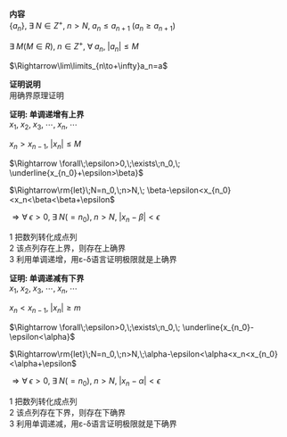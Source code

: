 **内容**  
$\{a_n\},\;\exists\;N\in Z^+,\;n>N,\;a_n\leq a_{n+1}\;(a_n\geq a_{n+1})$  
  
$\exists\;M(M\in R),\;n\in Z^+,\;\forall\;a_n,\;  
|a_n|\leq M$  
  
$\Rightarrow\lim\limits_{n\to+\infty}a_n=a$  
  
**证明说明**  
用确界原理证明  
  
**证明: 单调递增有上界**  
$x_1,\;x_2,\;x_3,\;\cdots,\;x_n,\;\cdots$  
  
$x_n>x_{n-1},\;|x_n|\leq M$  
  
$\Rightarrow \forall\;\epsilon>0,\;\exists\;n_0,\;  
\underline{x_{n_0}+\epsilon>\beta}$  
  
$\Rightarrow\rm{let}\;N=n_0,\;n>N,\;  
\beta-\epsilon<x_{n_0}<x_n<\beta<\beta+\epsilon$  
  
$\Rightarrow  
\forall\;\epsilon>0,\;\exists\;N(=n_0),\;n>N,\;  
|x_n-\beta|<\epsilon$  
  
1 把数列转化成点列  
2 该点列存在上界，则存在上确界  
3 利用单调递增，用ε-δ语言证明极限就是上确界  
  
**证明: 单调递减有下界**  
$x_1,\;x_2,\;x_3,\;\cdots,\;x_n,\;\cdots$  
  
$x_n<x_{n-1},\;|x_n|\geq m$  
  
$\Rightarrow \forall\;\epsilon>0,\;\exists\;n_0,\;  
\underline{x_{n_0}-\epsilon<\alpha}$  
  
$\Rightarrow\rm{let}\;N=n_0,\;n>N,\;\alpha-\epsilon<\alpha<x_n<x_{n_0}<\alpha+\epsilon$  
  
$\Rightarrow \forall\;\epsilon>0,\;\exists\;N(=n_0),\;n>N,\;|x_n-\alpha|<\epsilon$  
  
1 把数列转化成点列  
2 该点列存在下界，则存在下确界  
3 利用单调递减，用ε-δ语言证明极限就是下确界  
